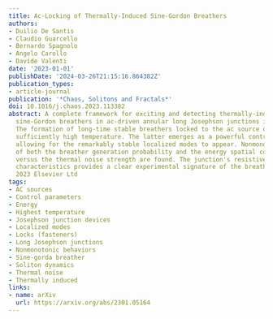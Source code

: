 ```yaml
---
title: Ac-Locking of Thermally-Induced Sine-Gordon Breathers
authors:
- Duilio De Santis
- Claudio Guarcello
- Bernardo Spagnolo
- Angelo Carollo
- Davide Valenti
date: '2023-01-01'
publishDate: '2024-03-26T21:15:16.864382Z'
publication_types:
- article-journal
publication: '*Chaos, Solitons and Fractals*'
doi: 10.1016/j.chaos.2023.113382
abstract: A complete framework for exciting and detecting thermally-induced, stabilized
  sine-Gordon breathers in ac-driven annular long Josephson junctions is developed.
  The formation of long-time stable breathers locked to the ac source occurs for a
  sufficiently high temperature. The latter emerges as a powerful control parameter,
  allowing for the remarkably stable localized modes to appear. Nonmonotonic behaviors
  of both the breather generation probability and the energy spatial correlations
  versus the thermal noise strength are found. The junction's resistive switching
  characteristics provides a clear experimental signature of the breather. o̧pyright
  2023 Elsevier Ltd
tags:
- AC sources
- Control parameters
- Energy
- Highest temperature
- Josephson junction devices
- Localized modes
- Locks (fasteners)
- Long Josephson junctions
- Nonmonotonic behaviors
- Sine-gorda breather
- Soliton dynamics
- Thermal noise
- Thermally induced
links:
- name: arXiv
  url: https://arxiv.org/abs/2301.05164
---
```

